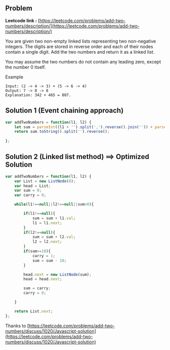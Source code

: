 ## Problem

**Leetcode link :** [https://leetcode.com/problems/add-two-numbers/description/](https://leetcode.com/problems/add-two-numbers/description/)

You are given two non-empty linked lists representing two non-negative integers. The digits are stored in reverse order and each of their nodes contain a single digit. Add the two numbers and return it as a linked list.

You may assume the two numbers do not contain any leading zero, except the number 0 itself.

Example

```
Input: (2 -> 4 -> 3) + (5 -> 6 -> 4)
Output: 7 -> 0 -> 8
Explanation: 342 + 465 = 807.
```

## Solution 1 (Event chaining approach)

```javascript
var addTwoNumbers = function(l1, l2) {
    let sum = parseInt((l1 + '').split(',').reverse().join('')) + parseInt((l2 + '').split(',').reverse().join(''));
    return sum.toString().split('').reverse();
    
};
```

## Solution 2 (Linked list method) ==>  Optimized Solution

```javascript
var addTwoNumbers = function(l1, l2) {
    var List = new ListNode(0);
    var head = List;
    var sum = 0;
    var carry = 0;

    while(l1!==null||l2!==null||sum>0){

        if(l1!==null){
            sum = sum + l1.val;
            l1 = l1.next;
        }
        if(l2!==null){
            sum = sum + l2.val;
            l2 = l2.next;
        }
        if(sum>=10){
            carry = 1;
            sum = sum - 10;
        }

        head.next = new ListNode(sum);
        head = head.next;

        sum = carry;
        carry = 0;

    }

    return List.next;
};
```

Thanks to [https://leetcode.com/problems/add-two-numbers/discuss/1020/Javascript-solution](https://leetcode.com/problems/add-two-numbers/discuss/1020/Javascript-solution)

